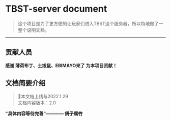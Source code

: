 # TBST-server document

> 这个项目是为了更方便的让玩家们进入TBST这个服务器，所以特地做了一整个说明文档。

****
## 贡献人员
**感谢 薄荷布丁、土拨鼠、EBIMAYO来了 为本项目贡献！**

## 文档简要介绍
>🎉本文档上线与2022.1.29
><br>文档内容版本：2.0

**"具体内容等待完善"———— <s>鸽子腐竹</s>**
